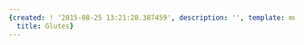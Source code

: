 ```yaml
---
{created: ! '2015-08-25 13:21:28.387459', description: '', template: muscle.html,
  title: Glutes}
---
```

